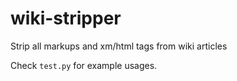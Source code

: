 # wiki-stripper
Strip all markups and xm/html tags from wiki articles

Check `test.py` for example usages.
